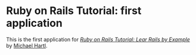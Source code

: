 # Ruby on Rails Tutorial: first application

This is the first application for
[*Ruby on Rails Tutorial: Lear Rails by Example*](http://railstutorial.org/)
by [Michael Hartl](http://michaelhartl.com/).
